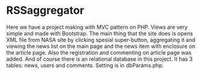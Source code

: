 # RSSaggregator
Here we have a project making with MVC pattern on PHP.
Views are very simple and made with Bootstrap.
The main thing that the site does is opens XML file from NASA site by clicking spesial super-button, aggregating it and 
viewing the news list on the main page and the news item with enclosure on the article page. Also the registration and 
commenting on article page was added.
And of course there is an relational database in this project. It has 3 tables: news, users and comments. Setting is
in dbParams.php.
